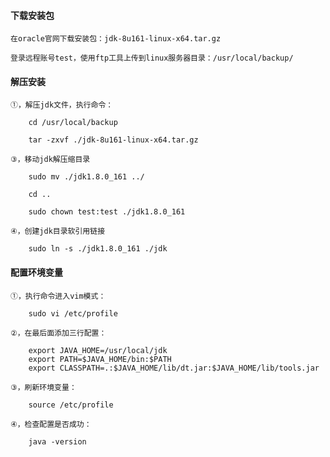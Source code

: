 
#### 下载安装包

	在oracle官网下载安装包：jdk-8u161-linux-x64.tar.gz
	
	登录远程账号test，使用ftp工具上传到linux服务器目录：/usr/local/backup/

#### 解压安装

	①，解压jdk文件，执行命令：
	
		cd /usr/local/backup
		
		tar -zxvf ./jdk-8u161-linux-x64.tar.gz
	
	③，移动jdk解压缩目录
	
		sudo mv ./jdk1.8.0_161 ../
		
		cd ..
		
		sudo chown test:test ./jdk1.8.0_161
	
	④，创建jdk目录软引用链接
	
		sudo ln -s ./jdk1.8.0_161 ./jdk

#### 配置环境变量

	①，执行命令进入vim模式：
	
		sudo vi /etc/profile
	
	②，在最后面添加三行配置：
	
		export JAVA_HOME=/usr/local/jdk
		export PATH=$JAVA_HOME/bin:$PATH
		export CLASSPATH=.:$JAVA_HOME/lib/dt.jar:$JAVA_HOME/lib/tools.jar
	
	③，刷新环境变量：
	
		source /etc/profile
		
	④，检查配置是否成功：
	
		java -version

